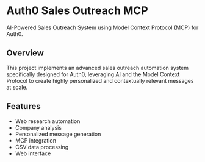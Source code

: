 # Auth0 Sales Outreach MCP

AI-Powered Sales Outreach System using Model Context Protocol (MCP) for Auth0.

## Overview

This project implements an advanced sales outreach automation system specifically designed for Auth0, leveraging AI and the Model Context Protocol to create highly personalized and contextually relevant messages at scale.

## Features

- Web research automation
- Company analysis
- Personalized message generation
- MCP integration
- CSV data processing
- Web interface